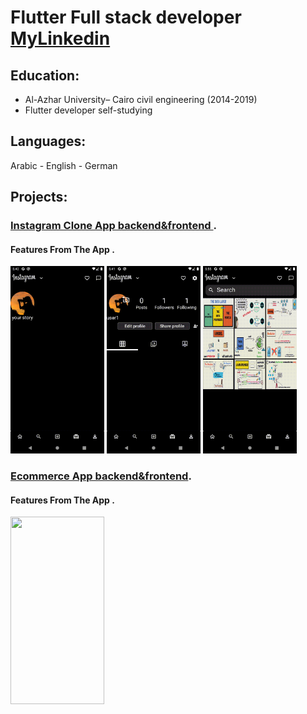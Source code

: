 # Flutter Full stack developer  [   MyLinkedin](https://www.linkedin.com/in/ahmed-mohamed-ali-6aa3492b5/)

## Education:
- Al-Azhar University– Cairo civil engineering (2014-2019)								       		
- Flutter developer self-studying          		

## Languages:
Arabic - English -  German

## Projects:
###  [Instagram Clone App backend&frontend ](https://github.com/ahmiidmoali/instagram_clone).

#### Features From The App .

<img src="assets/image/insta1.gif" width="150" height="300">
<img src="assets/image/insta2.gif" width="150" height="300">
<img src="assets/image/insta3.gif" width="150" height="300">


###  [Ecommerce App backend&frontend](https://github.com/ahmiidmoali/Ecommerce-App-).

#### Features From The App .

<img src="assets/image/dbannel2.gif" width="150" height="300">



